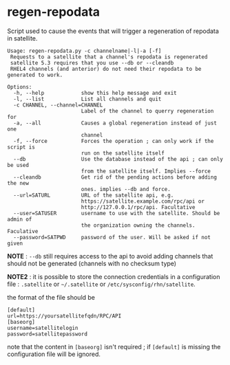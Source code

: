 regen\-repodata
==============

Script used to cause the events that will trigger a regeneration of repodata in satellite.

~~~
Usage: regen-repodata.py -c channelname|-l|-a [-f]
 Requests to a satellite that a channel's repodata is regenerated
 satellite 5.3 requires that you use --db or --cleandb
 RHEL4 channels (and anterior) do not need their repodata to be generated to work.

Options:
  -h, --help            show this help message and exit
  -l, --list            List all channels and quit
  -c CHANNEL, --channel=CHANNEL
                        Label of the channel to querry regeneration for
  -a, --all             Causes a global regeneration instead of just one
                        channel
  -f, --force           Forces the operation ; can only work if the script is
                        run on the satellite itself
  --db                  Use the database instead of the api ; can only be used
                        from the satellite itself. Implies --force
  --cleandb             Get rid of the pending actions before adding the new
                        ones. implies --db and force.
  --url=SATURL          URL of the satellite api, e.g.
                        https://satellite.example.com/rpc/api or
                        http://127.0.0.1/rpc/api. Facultative
  --user=SATUSER        username to use with the satellite. Should be admin of
                        the organization owning the channels. Faculative
  --password=SATPWD     password of the user. Will be asked if not given
~~~
**NOTE** : `--db`  still requires access to the api to avoid adding channels that should not be generated (channels with no checksum type)

**NOTE2** : it is possible to store the connection credentials in a configuration file : `.satellite` or `~/.satellite` or `/etc/sysconfig/rhn/satellite`.

the format of the file should be

    [default]
    url=https://yoursatellitefqdn/RPC/API
    [baseorg]
    username=satellitelogin
    password=satellitepassword

note that the content in `[baseorg]` isn't required ; if `[default]` is missing the configuration file will be ignored.
